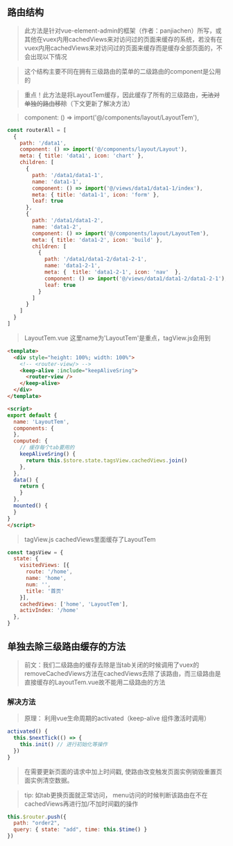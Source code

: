 ## 路由结构
> 此方法是针对vue-element-admin的框架（作者：panjiachen）所写，或其他在vuex内用cachedViews来对访问过的页面来缓存的系统，若没有在vuex内用cachedViews来对访问过的页面来缓存而是缓存全部页面的，不会出现以下情况

> 这个结构主要不同在拥有三级路由的菜单的二级路由的component是公用的 

> 重点！此方法是将LayoutTem缓存，因此缓存了所有的三级路由，~~无法对单独的路由移除~~（下文更新了解决方法）

> component: () => import('@/components/layout/LayoutTem'),
```js
const routerAll = [
  {
    path: '/data1',
    component: () => import('@/components/layout/Layout'),
    meta: { title: 'data1', icon: 'chart' },
    children: [
      {
        path: '/data1/data1-1',
        name: 'data1-1',
        component: () => import('@/views/data1/data1-1/index'),
        meta: { title: 'data1-1', icon: 'form' },
        leaf: true
      },
      {
        path: '/data1/data1-2',
        name: 'data1-2',
        component: () => import('@/components/layout/LayoutTem'),
        meta: { title: 'data1-2', icon: 'build' },
        children: [
          {
            path: '/data1/data1-2/data1-2-1',
            name: 'data1-2-1',
            meta: {  title: 'data1-2-1', icon: 'nav'  },
            component: () => import('@/views/data1/data1-2/data1-2-1'),
            leaf: true
          }
        ]
      }
    ]
  }
]
```

> LayoutTem.vue 这里name为'LayoutTem'是重点，tagView.js会用到

```html
<template>
  <div style="height: 100%; width: 100%">
    <!-- <router-view/> -->
    <keep-alive :include="keepAliveSring">
      <router-view />
    </keep-alive>
  </div>
</template>

<script>
export default {
  name: 'LayoutTem',
  components: {
  },
  computed: {
    // 缓存每个tab要用的
    keepAliveSring() {
      return this.$store.state.tagsView.cachedViews.join()
    },
  },
  data() {
    return {
    }
  },
  mounted() {
  }
}
</script>
```

> tagView.js cachedViews里面缓存了LayoutTem

```js
const tagsView = {
  state: {
    visitedViews: [{
      route: '/home',
      name: 'home',
      num: '',
      title: '首页'
    }],
    cachedViews: ['home', 'LayoutTem'],
    activIndex: '/home'
  },
}
```

## 单独去除三级路由缓存的方法
> 前文：我们二级路由的缓存去除是当tab关闭的时候调用了vuex的removeCachedViews方法在cachedViews去除了该路由，而三级路由是直接缓存的LayoutTem.vue故不能用二级路由的方法

### 解决方法
> 原理： 利用vue生命周期的activated（keep-alive 组件激活时调用）

```js
activated() {
  this.$nextTick(() => {
    this.init() // 进行初始化等操作
  })
}
```

> 在需要更新页面的请求中加上时间戳, 使路由改变触发页面实例销毁重置页面实例清空数据。

> tip: 如tab更换页面就正常访问， menu访问的时候判断该路由在不在cachedViews再进行加/不加时间戳的操作

```js
this.$router.push({
  path: "order2",
  query: { state: "add", time: this.$time() }
})
```